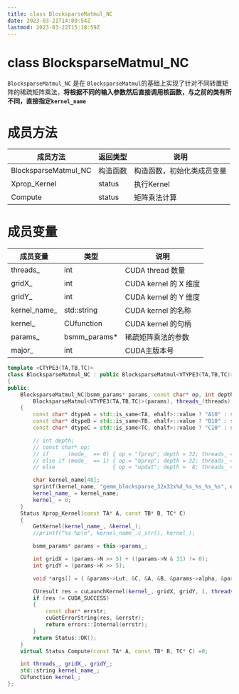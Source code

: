 ```yaml
---
title: class BlocksparseMatmul_NC
date: 2023-03-21T14:09:54Z
lastmod: 2023-03-22T15:18:59Z
---
```


# class BlocksparseMatmul_NC

​`BlocksparseMatmul_NC`​ 是在 `BlocksparseMatmul`​ 的基础上实现了针对不同转置矩阵的稀疏矩阵乘法，**将根据不同的输入参数然后直接调用核函数，与之前的类有所不同，直接指定`kernel_name`**

# 成员方法

|成员方法|返回类型|说明|
| ----------------------| ----------| ----------------------------|
|BlocksparseMatmul_NC|构造函数|构造函数，初始化类成员变量|
|Xprop_Kernel|status|执行Kernel|
|Compute|status|矩阵乘法计算|

# 成员变量

|成员变量|类型|说明|
| --------------| --------------| -----------------------|
|threads_|int|CUDA thread 数量|
|gridX_|int|CUDA kernel 的 X 维度|
|gridY_|int|CUDA kernel 的 Y 维度|
|kernel_name_|std::string|CUDA kernel 的名称|
|kernel_|CUfunction|CUDA kernel 的句柄|
|params_|bsmm_params*|稀疏矩阵乘法的参数|
|major_|int|CUDA主版本号|

```cpp
template <CTYPE3(TA,TB,TC)>
class BlocksparseMatmul_NC : public BlocksparseMatmul<VTYPE3(TA,TB,TC)>
{
public:
    BlocksparseMatmul_NC(bsmm_params* params, const char* op, int depth, int threads) :
        BlocksparseMatmul<VTYPE3(TA,TB,TC)>(params), threads_(threads)
    {
        const char* dtypeA = std::is_same<TA, ehalf>::value ? "A10" : std::is_same<TA, bhalf>::value ? "A7": "A32";
        const char* dtypeB = std::is_same<TB, ehalf>::value ? "B10" : std::is_same<TB, bhalf>::value ? "B7": "B32";
        const char* dtypeC = std::is_same<TC, ehalf>::value ? "C10" : std::is_same<TC, bhalf>::value ? "C7": "C32";

        // int depth;
        // const char* op;
        // if      (mode_  == 0) { op = "fprop"; depth = 32; threads_ = 128; }
        // else if (mode_  == 1) { op = "bprop"; depth = 32; threads_ = 128; }
        // else                  { op = "updat"; depth =  8; threads_ =  32; }

        char kernel_name[48];
        sprintf(kernel_name, "gemm_blocksparse_32x32x%d_%s_%s_%s_%s", depth, op, dtypeA, dtypeB, dtypeC);
        kernel_name_ = kernel_name;
        kernel_ = 0;
    }
    Status Xprop_Kernel(const TA* A, const TB* B, TC* C)
    {
        GetKernel(kernel_name_, &kernel_);
        //printf("%s %p\n", kernel_name_.c_str(), kernel_);

        bsmm_params* params = this->params_;

        int gridX = (params->N >> 5) + ((params->N & 31) != 0);
        int gridY = (params->K >> 5);

        void *args[] = { &params->Lut, &C, &A, &B, &params->alpha, &params->beta, &params->C, &params->K, &params->N };

        CUresult res = cuLaunchKernel(kernel_, gridX, gridY, 1, threads_, 1, 1, params->shared, params->stream, args, NULL);
        if (res != CUDA_SUCCESS)
        {
            const char* errstr;
            cuGetErrorString(res, &errstr);
            return errors::Internal(errstr);
        }
        return Status::OK();
    }
    virtual Status Compute(const TA* A, const TB* B, TC* C) =0;

    int threads_, gridX_, gridY_;
    std::string kernel_name_;
    CUfunction kernel_;
};
```
